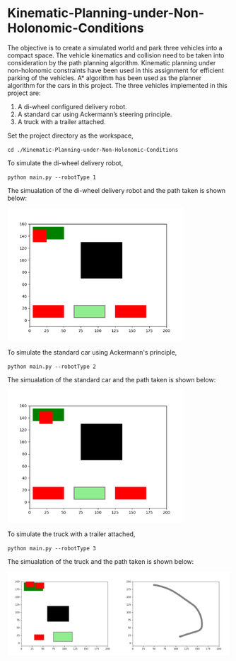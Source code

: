 # Kinematic-Planning-under-Non-Holonomic-Conditions

The objective is to create a simulated world and park three vehicles into a compact space. The vehicle kinematics and collision need to be taken into consideration by the path planning algorithm. Kinematic planning under non-holonomic constraints have been used in this assignment for efficient parking of the vehicles. A* algorithm has been used as the planner algorithm for the cars in this project. The three vehicles implemented in this project are:

1)	A di-wheel configured delivery robot.
2)	A standard car using Ackermann’s steering principle.
3)	A truck with a trailer attached.


Set the project directory as the workspace,

`cd ./Kinematic-Planning-under-Non-Holonomic-Conditions`

To simulate the di-wheel delivery robot, 

`python main.py --robotType 1`

The simualation of the di-wheel delivery robot and the path taken is shown below:

<!-- ![Alt Text](animations/delivery_robot.gif) -->
<img src="animations/delivery_robot.gif" alt="Delivery Robot" width="400">

To simulate the standard car using Ackermann's principle,

`python main.py --robotType 2`

The simualation of the standard car and the path taken is shown below:

<img src="animations/car.gif" alt="Car" width="400">


To simulate the truck with a trailer attached, 

`python main.py --robotType 3`

The simualation of the truck and the path taken is shown below:

<!-- <img src="animations/truck.gif" alt="Truck" width="400"> -->
<div style="display: flex;">
  <img src="animations/truck.gif" alt="Truck" width="50%">
  <img src="paths/truck.png" alt="Truck" width="50%">
</div>

